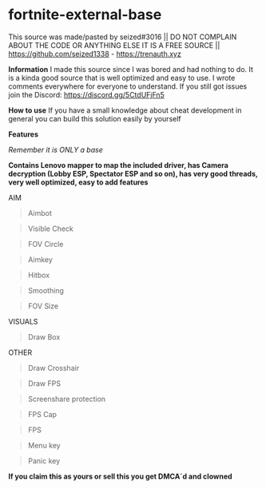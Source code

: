 # fortnite-external-base
This source was made/pasted by seized#3016 || DO NOT COMPLAIN ABOUT THE CODE OR ANYTHING ELSE IT IS A FREE SOURCE || https://github.com/seized1338 - https://trenauth.xyz

**Information**
I made this source since I was bored and had nothing to do. It is a kinda good source that is well optimized and easy to use. I wrote comments everywhere for everyone to understand. If you still got issues join the Discord: https://discord.gg/5CtdUFjFn5

**How to use**
If you have a small knowledge about cheat development in general you can build this solution easily by yourself

**Features**

*Remember it is ONLY a base*

**Contains Lenovo mapper to map the included driver, has Camera decryption (Lobby ESP, Spectator ESP and so on), has very good threads, very well optimized, easy to add features**

AIM
>Aimbot

>Visible Check

>FOV Circle

>Aimkey

>Hitbox

>Smoothing

>FOV Size

VISUALS
> Draw Box

OTHER
>Draw Crosshair

>Draw FPS

>Screenshare protection

>FPS Cap

>FPS

>Menu key

>Panic key

**If you claim this as yours or sell this you get DMCA´d and clowned**
